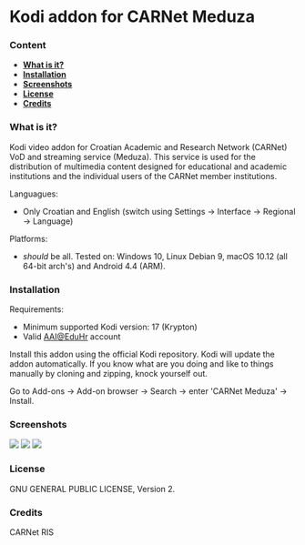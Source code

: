 # Kodi addon for CARNet Meduza
### Content
* [**What is it?**](#what-is-it)
* [**Installation**](#installation)
* [**Screenshots**](#screenshots)
* [**License**](#license)
* [**Credits**](#credits)

### What is it?
Kodi video addon for Croatian Academic and Research Network (CARNet) VoD and streaming service (Meduza). This service is used for the distribution of multimedia content designed for educational and academic institutions and the individual users of the CARNet member institutions.

Languagues:
- Only Croatian and English (switch using Settings -> Interface -> Regional -> Language)

Platforms:
- *should* be all. Tested on: Windows 10, Linux Debian 9, macOS 10.12 (all 64-bit arch's) and Android 4.4 (ARM). 

### Installation 
Requirements: 
- Minimum supported Kodi version: 17 (Krypton)
- Valid [AAI@EduHr](http://www.aaiedu.hr/en) account

Install this addon using the official Kodi repository. Kodi will update the addon automatically. If you know what are you doing and like to things manually by cloning and zipping, knock yourself out. 

Go to Add-ons -> Add-on browser -> Search -> enter 'CARNet Meduza' -> Install.

### Screenshots
![](https://github.com/scavara/plugin.video.carnet-meduza/blob/master/resources/screenshots/screenshot-01.jpg)
![](https://github.com/scavara/plugin.video.carnet-meduza/blob/master/resources/screenshots/screenshot-02.jpg)
![](https://github.com/scavara/plugin.video.carnet-meduza/blob/master/resources/screenshots/screenshot-03.jpg)

### License
GNU GENERAL PUBLIC LICENSE, Version 2.

### Credits
CARNet RIS

